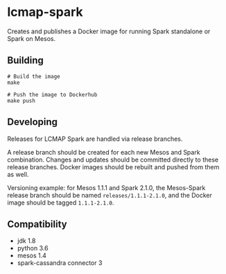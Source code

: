 # lcmap-spark
Creates and publishes a Docker image for running Spark standalone or Spark on Mesos.


## Building
```
# Build the image
make

# Push the image to Dockerhub
make push
```

## Developing
Releases for LCMAP Spark are handled via release branches.  

A release branch should be created for each new Mesos and Spark combination.  Changes and updates should be committed directly to these release branches. Docker images should be rebuilt and pushed from them as well.

Versioning example: for Mesos 1.1.1 and Spark 2.1.0, the Mesos-Spark
release branch should be named ```releases/1.1.1-2.1.0```, and the Docker image should be tagged ```1.1.1-2.1.0```.

## Compatibility
* jdk 1.8
* python 3.6
* mesos 1.4
* spark-cassandra connector 3